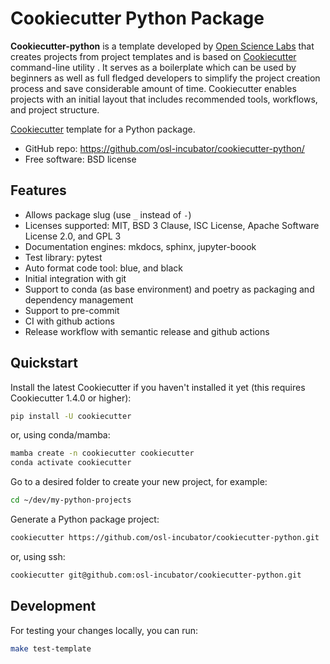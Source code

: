 # Cookiecutter Python Package

**Cookiecutter-python** is a template developed by [Open Science Labs](https://opensciencelabs.org/) that creates projects from project templates and is based on [Cookiecutter](https://github.com/cookiecutter/cookiecutter) command-line utility  . It serves as a boilerplate which can be used by beginners as well as full fledged developers to simplify the project creation process and save considerable amount of time.
Cookiecutter enables projects with an initial layout that includes recommended tools, workflows, and project structure. 

[Cookiecutter](https://github.com/cookiecutter/cookiecutter) template
for a Python package.

  - GitHub repo: <https://github.com/osl-incubator/cookiecutter-python/>
  - Free software: BSD license

## Features

  - Allows package slug (use `_` instead of `-`)
  - Licenses supported: MIT, BSD 3 Clause, ISC License, Apache Software License 2.0, and GPL 3
  - Documentation engines: mkdocs, sphinx, jupyter-boook
  - Test library: pytest
  - Auto format code tool: blue, and black
  - Initial integration with git
  - Support to conda (as base environment) and poetry as packaging and dependency management
  - Support to pre-commit
  - CI with github actions
  - Release workflow with semantic release and github actions

## Quickstart

Install the latest Cookiecutter if you haven't installed it yet (this
requires Cookiecutter 1.4.0 or higher):

```bash
pip install -U cookiecutter
```

or, using conda/mamba:

```bash
mamba create -n cookiecutter cookiecutter
conda activate cookiecutter
```

Go to a desired folder to create your new project, for example:

```bash
cd ~/dev/my-python-projects
```

Generate a Python package project:

```bash
cookiecutter https://github.com/osl-incubator/cookiecutter-python.git
```

or, using ssh:

```bash
cookiecutter git@github.com:osl-incubator/cookiecutter-python.git
```

## Development

For testing your changes locally, you can run:

```bash
make test-template
```
